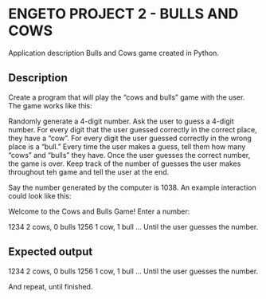 # ENGETO PROJECT 2 - BULLS AND COWS
Application description Bulls and Cows game created in Python.

## Description

Create a program that will play the “cows and bulls” game with the user. The game works like this:

Randomly generate a 4-digit number. Ask the user to guess a 4-digit number. For every digit that the user guessed correctly in the correct place, they have a “cow”. For every digit the user guessed correctly in the wrong place is a “bull.” Every time the user makes a guess, tell them how many “cows” and “bulls” they have. Once the user guesses the correct number, the game is over. Keep track of the number of guesses the user makes throughout teh game and tell the user at the end.

Say the number generated by the computer is 1038. An example interaction could look like this:

Welcome to the Cows and Bulls Game! Enter a number:

1234 2 cows, 0 bulls 1256 1 cow, 1 bull ... Until the user guesses the number.

## Expected output
1234 2 cows, 0 bulls 1256 1 cow, 1 bull ... Until the user guesses the number.

And repeat, until finished.
